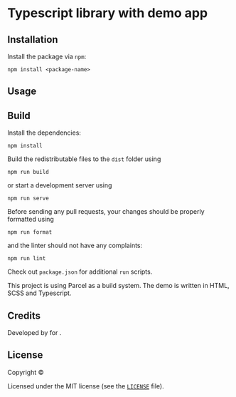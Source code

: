 # Typescript library with demo app

## Installation

Install the package via `npm`:

```shell
npm install <package-name>
```

## Usage

## Build

Install the dependencies:

```shell
npm install
```

Build the redistributable files to the `dist` folder using

```shell
npm run build
```

or start a development server using

```shell
npm run serve
```

Before sending any pull requests, your changes should be properly formatted
using

```shell
npm run format
```

and the linter should not have any complaints:

```shell
npm run lint
```

Check out `package.json` for additional `run` scripts.

This project is using Parcel as a build system. The demo is written in HTML,
SCSS and Typescript.

## Credits

Developed by <author-name> for <company-name>.

## License

Copyright © <year> <copyright-holder>

Licensed under the MIT license (see the [`LICENSE`](LICENSE) file).
